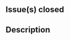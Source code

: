 <!--

Example template for a pull request:
-->

## Issue(s) closed

<!-- If this PR closes or works towards solving an issue, add it/them here. Remove the title if it isn't applicable -->

## Description

<!-- Add a short description of what this pull request does here. -->

<!-- And finally, add any other details that are important about this pull request -->
